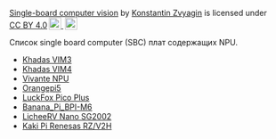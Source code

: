 
<p xmlns:cc="http://creativecommons.org/ns#" xmlns:dct="http://purl.org/dc/terms/"><a property="dct:title" rel="cc:attributionURL" href="https://github.com/kzvyagin/SBCV"> Single-board computer vision</a> by <a rel="cc:attributionURL dct:creator" property="cc:attributionName" href="https://github.com/kzvyagin">Konstantin Zvyagin</a> is licensed under <a href="http://creativecommons.org/licenses/by/4.0/?ref=chooser-v1" target="_blank" rel="license noopener noreferrer" style="display:inline-block;">CC BY 4.0<img style="height:22px!important;margin-left:3px;vertical-align:text-bottom;" src="https://mirrors.creativecommons.org/presskit/icons/cc.svg?ref=chooser-v1"> <img style="height:22px!important;margin-left:3px;vertical-align:text-bottom;" src="https://mirrors.creativecommons.org/presskit/icons/by.svg?ref=chooser-v1"></a></p>

Список single board computer (SBC) плат содержащих NPU.

<ul>
<li><a href="https://www.khadas.com/vim4">Khadas VIM3</a></li>
<li><a href="https://www.khadas.com/vim3">Khadas VIM4</a></li>
<li><a href="https://www.cnx-software.com/2024/01/25/vivante-npu-amlogic-a311d-open-source-driver-mesa/">Vivante NPU</a></li>
<li><a href="http://www.orangepi.org/html/hardWare/computerAndMicrocontrollers/details/Orange-Pi-5.html">Orangepi5</a></li>
 <li><a href="https://www.luckfox.com/EN-Luckfox-Pico-Plus">LuckFox Pico Plus</a></li>
 <li><a href="https://wiki.banana-pi.org/Banana_Pi_BPI-M6">Banana_Pi_BPI-M6</a></li>

 <li><a href="https://fr.aliexpress.com/item/1005006523447229.html?src=google&aff_fcid=11cf131a044a4eaf85ea90a03e2d5548-1708104165377-09117-UneMJZVf&aff_fsk=UneMJZVf&aff_platform=aaf&sk=UneMJZVf&aff_trace_key=11cf131a044a4eaf85ea90a03e2d5548-1708104165377-09117-UneMJZVf&terminal_id=983b885605c34c72b79d3fa9709db6ce&afSmartRedirect=y&gatewayAdapt=glo2fra">LicheeRV Nano SG2002</a></li>



 <li><a href="https://cnx-software.ru/2024/03/07/kaki-pi-eto-renesas-rz-v2h-ai-sbc-v-stile-raspberry-pi-s-chetyrmya-razemami-dlya-kamer-i-interfejsom-pcie-3-0/">Kaki Pi  Renesas RZ/V2H</a></li>

</ul>



